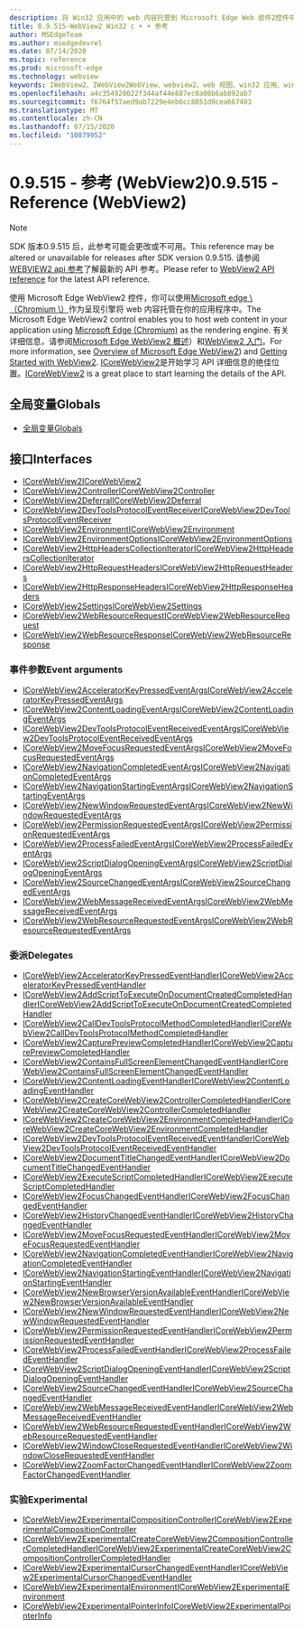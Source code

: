 ```yaml
---
description: 将 Win32 应用中的 web 内容托管到 Microsoft Edge Web 部件2控件中
title: 0.9.515-WebView2 Win32 c + + 参考
author: MSEdgeTeam
ms.author: msedgedevrel
ms.date: 07/14/2020
ms.topic: reference
ms.prod: microsoft-edge
ms.technology: webview
keywords: IWebView2、IWebView2WebView、webview2、web 视图、win32 应用、win32、edge、ICoreWebView2、ICoreWebView2Controller、浏览器控件、边缘 html
ms.openlocfilehash: a4c354920022f344af44e887ec0a08b6ab892ab7
ms.sourcegitcommit: f6764f57aed9ab7229e4eb6cc8851d0cea667403
ms.translationtype: MT
ms.contentlocale: zh-CN
ms.lasthandoff: 07/15/2020
ms.locfileid: "10879952"
---
```

# <span data-ttu-id="bfe28-104">0.9.515 - 参考 (WebView2)</span><span class="sxs-lookup"><span data-stu-id="bfe28-104">0.9.515 - Reference (WebView2)</span></span>  

> [!NOTE]
> <span data-ttu-id="bfe28-105">SDK 版本0.9.515 后，此参考可能会更改或不可用。</span><span class="sxs-lookup"><span data-stu-id="bfe28-105">This reference may be altered or unavailable for releases after SDK version 0.9.515.</span></span> <span data-ttu-id="bfe28-106">请参阅[WEBVIEW2 api 参考](../../webview2-api-reference.md)了解最新的 API 参考。</span><span class="sxs-lookup"><span data-stu-id="bfe28-106">Please refer to [WebView2 API reference](../../webview2-api-reference.md) for the latest API reference.</span></span>

<span data-ttu-id="bfe28-107">使用 Microsoft Edge WebView2 控件，你可以使用[Microsoft edge \ （Chromium \）](https://www.microsoftedgeinsider.com)作为呈现引擎将 web 内容托管在你的应用程序中。</span><span class="sxs-lookup"><span data-stu-id="bfe28-107">The Microsoft Edge WebView2 control enables you to host web content in your application using [Microsoft Edge \(Chromium\)](https://www.microsoftedgeinsider.com) as the rendering engine.</span></span>  <span data-ttu-id="bfe28-108">有关详细信息，请参阅[Microsoft Edge WebView2 概述](../../index.md)）和[WebView2 入门](../../gettingstarted/win32.md)。</span><span class="sxs-lookup"><span data-stu-id="bfe28-108">For more information, see [Overview of Microsoft Edge WebView2](../../index.md)) and [Getting Started with WebView2](../../gettingstarted/win32.md).</span></span>  <span data-ttu-id="bfe28-109">[ICoreWebView2](0-9-488/ICoreWebView2.md)是开始学习 API 详细信息的绝佳位置。</span><span class="sxs-lookup"><span data-stu-id="bfe28-109">[ICoreWebView2](0-9-488/ICoreWebView2.md) is a great place to start learning the details of the API.</span></span>  

## <span data-ttu-id="bfe28-110">全局变量</span><span class="sxs-lookup"><span data-stu-id="bfe28-110">Globals</span></span>  

*   [<span data-ttu-id="bfe28-111">全局变量</span><span class="sxs-lookup"><span data-stu-id="bfe28-111">Globals</span></span>](0-9-488/webview2-idl.md)  

## <span data-ttu-id="bfe28-112">接口</span><span class="sxs-lookup"><span data-stu-id="bfe28-112">Interfaces</span></span>  
*   [<span data-ttu-id="bfe28-113">ICoreWebView2</span><span class="sxs-lookup"><span data-stu-id="bfe28-113">ICoreWebView2</span></span>](0-9-488/icorewebview2.md)
*   [<span data-ttu-id="bfe28-114">ICoreWebView2Controller</span><span class="sxs-lookup"><span data-stu-id="bfe28-114">ICoreWebView2Controller</span></span>](0-9-488/icorewebview2controller.md)
*   [<span data-ttu-id="bfe28-115">ICoreWebView2Deferral</span><span class="sxs-lookup"><span data-stu-id="bfe28-115">ICoreWebView2Deferral</span></span>](0-9-488/icorewebview2deferral.md)
*   [<span data-ttu-id="bfe28-116">ICoreWebView2DevToolsProtocolEventReceiver</span><span class="sxs-lookup"><span data-stu-id="bfe28-116">ICoreWebView2DevToolsProtocolEventReceiver</span></span>](0-9-488/icorewebview2devtoolsprotocoleventreceiver.md)
*   [<span data-ttu-id="bfe28-117">ICoreWebView2Environment</span><span class="sxs-lookup"><span data-stu-id="bfe28-117">ICoreWebView2Environment</span></span>](0-9-488/icorewebview2environment.md)
*   [<span data-ttu-id="bfe28-118">ICoreWebView2EnvironmentOptions</span><span class="sxs-lookup"><span data-stu-id="bfe28-118">ICoreWebView2EnvironmentOptions</span></span>](0-9-488/icorewebview2environmentoptions.md)
*   [<span data-ttu-id="bfe28-119">ICoreWebView2HttpHeadersCollectionIterator</span><span class="sxs-lookup"><span data-stu-id="bfe28-119">ICoreWebView2HttpHeadersCollectionIterator</span></span>](0-9-488/icorewebview2httpheaderscollectioniterator.md)
*   [<span data-ttu-id="bfe28-120">ICoreWebView2HttpRequestHeaders</span><span class="sxs-lookup"><span data-stu-id="bfe28-120">ICoreWebView2HttpRequestHeaders</span></span>](0-9-488/icorewebview2httprequestheaders.md)
*   [<span data-ttu-id="bfe28-121">ICoreWebView2HttpResponseHeaders</span><span class="sxs-lookup"><span data-stu-id="bfe28-121">ICoreWebView2HttpResponseHeaders</span></span>](0-9-488/icorewebview2httpresponseheaders.md)
*   [<span data-ttu-id="bfe28-122">ICoreWebView2Settings</span><span class="sxs-lookup"><span data-stu-id="bfe28-122">ICoreWebView2Settings</span></span>](0-9-488/icorewebview2settings.md)
*   [<span data-ttu-id="bfe28-123">ICoreWebView2WebResourceRequest</span><span class="sxs-lookup"><span data-stu-id="bfe28-123">ICoreWebView2WebResourceRequest</span></span>](0-9-488/icorewebview2webresourcerequest.md)
*   [<span data-ttu-id="bfe28-124">ICoreWebView2WebResourceResponse</span><span class="sxs-lookup"><span data-stu-id="bfe28-124">ICoreWebView2WebResourceResponse</span></span>](0-9-488/icorewebview2webresourceresponse.md)

### <span data-ttu-id="bfe28-125">事件参数</span><span class="sxs-lookup"><span data-stu-id="bfe28-125">Event arguments</span></span>

*   [<span data-ttu-id="bfe28-126">ICoreWebView2AcceleratorKeyPressedEventArgs</span><span class="sxs-lookup"><span data-stu-id="bfe28-126">ICoreWebView2AcceleratorKeyPressedEventArgs</span></span>](0-9-488/icorewebview2acceleratorkeypressedeventargs.md)
*   [<span data-ttu-id="bfe28-127">ICoreWebView2ContentLoadingEventArgs</span><span class="sxs-lookup"><span data-stu-id="bfe28-127">ICoreWebView2ContentLoadingEventArgs</span></span>](0-9-488/icorewebview2contentloadingeventargs.md)
*   [<span data-ttu-id="bfe28-128">ICoreWebView2DevToolsProtocolEventReceivedEventArgs</span><span class="sxs-lookup"><span data-stu-id="bfe28-128">ICoreWebView2DevToolsProtocolEventReceivedEventArgs</span></span>](0-9-488/icorewebview2devtoolsprotocoleventreceivedeventargs.md)
*   [<span data-ttu-id="bfe28-129">ICoreWebView2MoveFocusRequestedEventArgs</span><span class="sxs-lookup"><span data-stu-id="bfe28-129">ICoreWebView2MoveFocusRequestedEventArgs</span></span>](0-9-488/icorewebview2movefocusrequestedeventargs.md)
*   [<span data-ttu-id="bfe28-130">ICoreWebView2NavigationCompletedEventArgs</span><span class="sxs-lookup"><span data-stu-id="bfe28-130">ICoreWebView2NavigationCompletedEventArgs</span></span>](0-9-488/icorewebview2navigationcompletedeventargs.md)
*   [<span data-ttu-id="bfe28-131">ICoreWebView2NavigationStartingEventArgs</span><span class="sxs-lookup"><span data-stu-id="bfe28-131">ICoreWebView2NavigationStartingEventArgs</span></span>](0-9-488/icorewebview2navigationstartingeventargs.md)
*   [<span data-ttu-id="bfe28-132">ICoreWebView2NewWindowRequestedEventArgs</span><span class="sxs-lookup"><span data-stu-id="bfe28-132">ICoreWebView2NewWindowRequestedEventArgs</span></span>](0-9-488/icorewebview2newwindowrequestedeventargs.md)
*   [<span data-ttu-id="bfe28-133">ICoreWebView2PermissionRequestedEventArgs</span><span class="sxs-lookup"><span data-stu-id="bfe28-133">ICoreWebView2PermissionRequestedEventArgs</span></span>](0-9-488/icorewebview2permissionrequestedeventargs.md)
*   [<span data-ttu-id="bfe28-134">ICoreWebView2ProcessFailedEventArgs</span><span class="sxs-lookup"><span data-stu-id="bfe28-134">ICoreWebView2ProcessFailedEventArgs</span></span>](0-9-488/icorewebview2processfailedeventargs.md)
*   [<span data-ttu-id="bfe28-135">ICoreWebView2ScriptDialogOpeningEventArgs</span><span class="sxs-lookup"><span data-stu-id="bfe28-135">ICoreWebView2ScriptDialogOpeningEventArgs</span></span>](0-9-488/icorewebview2scriptdialogopeningeventargs.md)
*   [<span data-ttu-id="bfe28-136">ICoreWebView2SourceChangedEventArgs</span><span class="sxs-lookup"><span data-stu-id="bfe28-136">ICoreWebView2SourceChangedEventArgs</span></span>](0-9-488/icorewebview2sourcechangedeventargs.md)
*   [<span data-ttu-id="bfe28-137">ICoreWebView2WebMessageReceivedEventArgs</span><span class="sxs-lookup"><span data-stu-id="bfe28-137">ICoreWebView2WebMessageReceivedEventArgs</span></span>](0-9-488/icorewebview2webmessagereceivedeventargs.md)
*   [<span data-ttu-id="bfe28-138">ICoreWebView2WebResourceRequestedEventArgs</span><span class="sxs-lookup"><span data-stu-id="bfe28-138">ICoreWebView2WebResourceRequestedEventArgs</span></span>](0-9-488/icorewebview2webresourcerequestedeventargs.md)

### <span data-ttu-id="bfe28-139">委派</span><span class="sxs-lookup"><span data-stu-id="bfe28-139">Delegates</span></span>

*   [<span data-ttu-id="bfe28-140">ICoreWebView2AcceleratorKeyPressedEventHandler</span><span class="sxs-lookup"><span data-stu-id="bfe28-140">ICoreWebView2AcceleratorKeyPressedEventHandler</span></span>](0-9-488/icorewebview2acceleratorkeypressedeventhandler.md)
*   [<span data-ttu-id="bfe28-141">ICoreWebView2AddScriptToExecuteOnDocumentCreatedCompletedHandler</span><span class="sxs-lookup"><span data-stu-id="bfe28-141">ICoreWebView2AddScriptToExecuteOnDocumentCreatedCompletedHandler</span></span>](0-9-488/icorewebview2addscripttoexecuteondocumentcreatedcompletedhandler.md)
*   [<span data-ttu-id="bfe28-142">ICoreWebView2CallDevToolsProtocolMethodCompletedHandler</span><span class="sxs-lookup"><span data-stu-id="bfe28-142">ICoreWebView2CallDevToolsProtocolMethodCompletedHandler</span></span>](0-9-488/icorewebview2calldevtoolsprotocolmethodcompletedhandler.md)
*   [<span data-ttu-id="bfe28-143">ICoreWebView2CapturePreviewCompletedHandler</span><span class="sxs-lookup"><span data-stu-id="bfe28-143">ICoreWebView2CapturePreviewCompletedHandler</span></span>](0-9-488/icorewebview2capturepreviewcompletedhandler.md)
*   [<span data-ttu-id="bfe28-144">ICoreWebView2ContainsFullScreenElementChangedEventHandler</span><span class="sxs-lookup"><span data-stu-id="bfe28-144">ICoreWebView2ContainsFullScreenElementChangedEventHandler</span></span>](0-9-488/icorewebview2containsfullscreenelementchangedeventhandler.md)
*   [<span data-ttu-id="bfe28-145">ICoreWebView2ContentLoadingEventHandler</span><span class="sxs-lookup"><span data-stu-id="bfe28-145">ICoreWebView2ContentLoadingEventHandler</span></span>](0-9-488/icorewebview2contentloadingeventhandler.md)
*   [<span data-ttu-id="bfe28-146">ICoreWebView2CreateCoreWebView2ControllerCompletedHandler</span><span class="sxs-lookup"><span data-stu-id="bfe28-146">ICoreWebView2CreateCoreWebView2ControllerCompletedHandler</span></span>](0-9-488/icorewebview2createcorewebview2controllercompletedhandler.md)
*   [<span data-ttu-id="bfe28-147">ICoreWebView2CreateCoreWebView2EnvironmentCompletedHandler</span><span class="sxs-lookup"><span data-stu-id="bfe28-147">ICoreWebView2CreateCoreWebView2EnvironmentCompletedHandler</span></span>](0-9-488/icorewebview2createcorewebview2environmentcompletedhandler.md)
*   [<span data-ttu-id="bfe28-148">ICoreWebView2DevToolsProtocolEventReceivedEventHandler</span><span class="sxs-lookup"><span data-stu-id="bfe28-148">ICoreWebView2DevToolsProtocolEventReceivedEventHandler</span></span>](0-9-488/icorewebview2devtoolsprotocoleventreceivedeventhandler.md)
*   [<span data-ttu-id="bfe28-149">ICoreWebView2DocumentTitleChangedEventHandler</span><span class="sxs-lookup"><span data-stu-id="bfe28-149">ICoreWebView2DocumentTitleChangedEventHandler</span></span>](0-9-488/icorewebview2documenttitlechangedeventhandler.md)
*   [<span data-ttu-id="bfe28-150">ICoreWebView2ExecuteScriptCompletedHandler</span><span class="sxs-lookup"><span data-stu-id="bfe28-150">ICoreWebView2ExecuteScriptCompletedHandler</span></span>](0-9-488/icorewebview2executescriptcompletedhandler.md)
*   [<span data-ttu-id="bfe28-151">ICoreWebView2FocusChangedEventHandler</span><span class="sxs-lookup"><span data-stu-id="bfe28-151">ICoreWebView2FocusChangedEventHandler</span></span>](0-9-488/icorewebview2focuschangedeventhandler.md)
*   [<span data-ttu-id="bfe28-152">ICoreWebView2HistoryChangedEventHandler</span><span class="sxs-lookup"><span data-stu-id="bfe28-152">ICoreWebView2HistoryChangedEventHandler</span></span>](0-9-488/icorewebview2historychangedeventhandler.md)
*   [<span data-ttu-id="bfe28-153">ICoreWebView2MoveFocusRequestedEventHandler</span><span class="sxs-lookup"><span data-stu-id="bfe28-153">ICoreWebView2MoveFocusRequestedEventHandler</span></span>](0-9-488/icorewebview2movefocusrequestedeventhandler.md)
*   [<span data-ttu-id="bfe28-154">ICoreWebView2NavigationCompletedEventHandler</span><span class="sxs-lookup"><span data-stu-id="bfe28-154">ICoreWebView2NavigationCompletedEventHandler</span></span>](0-9-488/icorewebview2navigationcompletedeventhandler.md)
*   [<span data-ttu-id="bfe28-155">ICoreWebView2NavigationStartingEventHandler</span><span class="sxs-lookup"><span data-stu-id="bfe28-155">ICoreWebView2NavigationStartingEventHandler</span></span>](0-9-488/icorewebview2navigationstartingeventhandler.md)
*   [<span data-ttu-id="bfe28-156">ICoreWebView2NewBrowserVersionAvailableEventHandler</span><span class="sxs-lookup"><span data-stu-id="bfe28-156">ICoreWebView2NewBrowserVersionAvailableEventHandler</span></span>](0-9-488/icorewebview2newbrowserversionavailableeventhandler.md)
*   [<span data-ttu-id="bfe28-157">ICoreWebView2NewWindowRequestedEventHandler</span><span class="sxs-lookup"><span data-stu-id="bfe28-157">ICoreWebView2NewWindowRequestedEventHandler</span></span>](0-9-488/icorewebview2newwindowrequestedeventhandler.md)
*   [<span data-ttu-id="bfe28-158">ICoreWebView2PermissionRequestedEventHandler</span><span class="sxs-lookup"><span data-stu-id="bfe28-158">ICoreWebView2PermissionRequestedEventHandler</span></span>](0-9-488/icorewebview2permissionrequestedeventhandler.md)
*   [<span data-ttu-id="bfe28-159">ICoreWebView2ProcessFailedEventHandler</span><span class="sxs-lookup"><span data-stu-id="bfe28-159">ICoreWebView2ProcessFailedEventHandler</span></span>](0-9-488/icorewebview2processfailedeventhandler.md)
*   [<span data-ttu-id="bfe28-160">ICoreWebView2ScriptDialogOpeningEventHandler</span><span class="sxs-lookup"><span data-stu-id="bfe28-160">ICoreWebView2ScriptDialogOpeningEventHandler</span></span>](0-9-488/icorewebview2scriptdialogopeningeventhandler.md)
*   [<span data-ttu-id="bfe28-161">ICoreWebView2SourceChangedEventHandler</span><span class="sxs-lookup"><span data-stu-id="bfe28-161">ICoreWebView2SourceChangedEventHandler</span></span>](0-9-488/icorewebview2sourcechangedeventhandler.md)
*   [<span data-ttu-id="bfe28-162">ICoreWebView2WebMessageReceivedEventHandler</span><span class="sxs-lookup"><span data-stu-id="bfe28-162">ICoreWebView2WebMessageReceivedEventHandler</span></span>](0-9-488/icorewebview2webmessagereceivedeventhandler.md)
*   [<span data-ttu-id="bfe28-163">ICoreWebView2WebResourceRequestedEventHandler</span><span class="sxs-lookup"><span data-stu-id="bfe28-163">ICoreWebView2WebResourceRequestedEventHandler</span></span>](0-9-488/icorewebview2webresourcerequestedeventhandler.md)
*   [<span data-ttu-id="bfe28-164">ICoreWebView2WindowCloseRequestedEventHandler</span><span class="sxs-lookup"><span data-stu-id="bfe28-164">ICoreWebView2WindowCloseRequestedEventHandler</span></span>](0-9-488/icorewebview2windowcloserequestedeventhandler.md)
*   [<span data-ttu-id="bfe28-165">ICoreWebView2ZoomFactorChangedEventHandler</span><span class="sxs-lookup"><span data-stu-id="bfe28-165">ICoreWebView2ZoomFactorChangedEventHandler</span></span>](0-9-488/icorewebview2zoomfactorchangedeventhandler.md)

### <span data-ttu-id="bfe28-166">实验</span><span class="sxs-lookup"><span data-stu-id="bfe28-166">Experimental</span></span>

*   [<span data-ttu-id="bfe28-167">ICoreWebView2ExperimentalCompositionController</span><span class="sxs-lookup"><span data-stu-id="bfe28-167">ICoreWebView2ExperimentalCompositionController</span></span>](0-9-488/icorewebview2experimentalcompositioncontroller.md)
*   [<span data-ttu-id="bfe28-168">ICoreWebView2ExperimentalCreateCoreWebView2CompositionControllerCompletedHandler</span><span class="sxs-lookup"><span data-stu-id="bfe28-168">ICoreWebView2ExperimentalCreateCoreWebView2CompositionControllerCompletedHandler</span></span>](0-9-488/icorewebview2experimentalcreatecorewebview2compositioncontrollercompletedhandler.md)
*   [<span data-ttu-id="bfe28-169">ICoreWebView2ExperimentalCursorChangedEventHandler</span><span class="sxs-lookup"><span data-stu-id="bfe28-169">ICoreWebView2ExperimentalCursorChangedEventHandler</span></span>](0-9-488/icorewebview2experimentalcursorchangedeventhandler.md)
*   [<span data-ttu-id="bfe28-170">ICoreWebView2ExperimentalEnvironment</span><span class="sxs-lookup"><span data-stu-id="bfe28-170">ICoreWebView2ExperimentalEnvironment</span></span>](0-9-488/icorewebview2experimentalenvironment.md)
*   [<span data-ttu-id="bfe28-171">ICoreWebView2ExperimentalPointerInfo</span><span class="sxs-lookup"><span data-stu-id="bfe28-171">ICoreWebView2ExperimentalPointerInfo</span></span>](0-9-488/icorewebview2experimentalpointerinfo.md)
